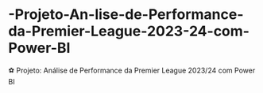 # -Projeto-An-lise-de-Performance-da-Premier-League-2023-24-com-Power-BI
⚽ Projeto: Análise de Performance da Premier League 2023/24 com Power BI
